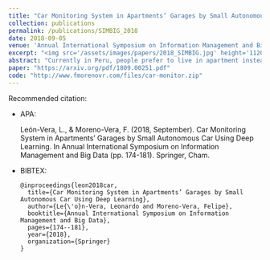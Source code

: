 ```yaml
---
title: "Car Monitoring System in Apartments’ Garages by Small Autonomous Car Using Deep Learning"
collection: publications
permalink: /publications/SIMBIG_2018
date: 2018-09-05
venue: 'Annual International Symposium on Information Management and Big Data (SIMBIG), Lima - Peru'
excerpt: "<img src='/assets/images/papers/2018_SIMBIG.jpg' height='1120' width='520'>"
abstract: "Currently in Peru, people prefer to live in apartment instead of houses but in some cases there are troubles with belongings between tenants who leave their stuffs in parking lots. For that, the use of an intelligent mobile mini-robot is proposed to implement a monitoring system of objects, such as cars in an underground garage inside a building using deep learning models in order to solve problems of theft of belongings. In addition, the small robot presents an indoor location system through the use of beacons that allow us to identify the position of the parking lot corresponding to each tenant of the building during the route of the robot."
paper: "https://arxiv.org/pdf/1809.00251.pdf"
code: "http://www.fmorenovr.com/files/car-monitor.zip"
---
```


Recommended citation:

* APA:

  León-Vera, L., & Moreno-Vera, F. (2018, September). Car Monitoring System in Apartments’ Garages by Small Autonomous Car Using Deep Learning. In Annual International Symposium on Information Management and Big Data (pp. 174-181). Springer, Cham.

* BIBTEX:

      @inproceedings{leon2018car,
        title={Car Monitoring System in Apartments’ Garages by Small Autonomous Car Using Deep Learning},
        author={Le{\'o}n-Vera, Leonardo and Moreno-Vera, Felipe},
        booktitle={Annual International Symposium on Information Management and Big Data},
        pages={174--181},
        year={2018},
        organization={Springer}
      }

